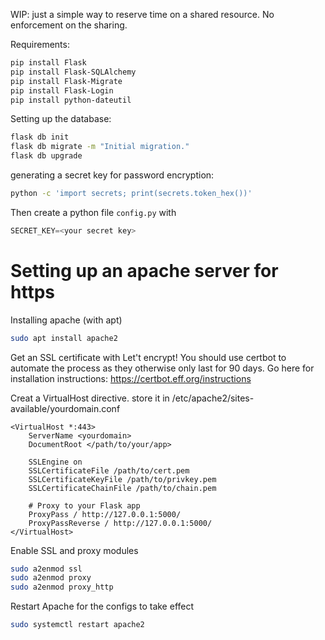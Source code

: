 WIP: just a simple way to reserve time on a shared resource. No enforcement on the sharing.

Requirements:
```bash
pip install Flask
pip install Flask-SQLAlchemy
pip install Flask-Migrate
pip install Flask-Login
pip install python-dateutil
```


Setting up the database:
```bash
flask db init
flask db migrate -m "Initial migration."
flask db upgrade
```

generating a secret key for password encryption:
```sh
python -c 'import secrets; print(secrets.token_hex())'
```
Then create a python file `config.py` with

```python
SECRET_KEY=<your secret key>
```


# Setting up an apache server for https

Installing apache (with apt)

```sh
sudo apt install apache2
```

Get an SSL certificate with Let't encrypt! You should use certbot to automate the process as they otherwise only last for 90 days. Go here for installation instructions: https://certbot.eff.org/instructions

Creat a VirtualHost directive. store it in /etc/apache2/sites-available/yourdomain.conf
```
<VirtualHost *:443>
    ServerName <yourdomain>
    DocumentRoot </path/to/your/app>

    SSLEngine on
    SSLCertificateFile /path/to/cert.pem
    SSLCertificateKeyFile /path/to/privkey.pem
    SSLCertificateChainFile /path/to/chain.pem

    # Proxy to your Flask app
    ProxyPass / http://127.0.0.1:5000/
    ProxyPassReverse / http://127.0.0.1:5000/
</VirtualHost>

```

Enable SSL and proxy modules
```sh
sudo a2enmod ssl
sudo a2enmod proxy
sudo a2enmod proxy_http
```

Restart Apache for the configs to take effect
```sh
sudo systemctl restart apache2
```

